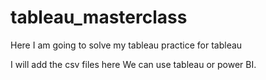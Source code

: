 # tableau_masterclass

Here I am going to solve my tableau practice for tableau

I will add the csv files here 
We can use tableau or power BI.
